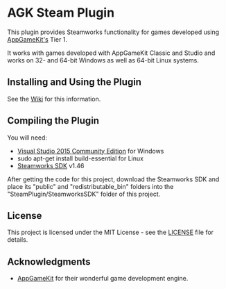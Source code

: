 # AGK Steam Plugin

This plugin provides Steamworks functionality for games developed using [AppGameKit's](https://www.appgamekit.com/) Tier 1.

It works with games developed with AppGameKit Classic and Studio and works on 32- and 64-bit Windows as well as 64-bit Linux systems.

## Installing and Using the Plugin

See the [Wiki](https://github.com/adambiser/agk-steam-plugin/wiki) for this information.

## Compiling the Plugin

You will need:
* [Visual Studio 2015 Community Edition](https://www.visualstudio.com/vs/older-downloads/) for Windows
* sudo apt-get install build-essential for Linux
* [Steamworks SDK](https://partner.steamgames.com) v1.46

After getting the code for this project, download the Steamworks SDK and place its "public" and "redistributable_bin" folders into the "SteamPlugin/SteamworksSDK" folder of this project.

## License

This project is licensed under the MIT License - see the [LICENSE](LICENSE) file for details.

## Acknowledgments

* [AppGameKit](https://www.appgamekit.com/) for their wonderful game development engine.
